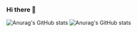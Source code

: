 ### Hi there 👋

![Anurag's GitHub stats](https://github-readme-stats.vercel.app/api?username=SardineTa23&count_private=true&show_icons=true&theme=dracula)
![Anurag's GitHub stats](https://github-readme-stats.vercel.app/api/top-langs/?username=SardineTa23&layout=compact&theme=dracula)


<!--
**SardineTa23/SardineTa23** is a ✨ _special_ ✨ repository because its `README.md` (this file) appears on your GitHub profile.

Here are some ideas to get you started:

- 🔭 I’m currently working on ...
- 🌱 I’m currently learning ...
- 👯 I’m looking to collaborate on ...
- 🤔 I’m looking for help with ...
- 💬 Ask me about ...
- 📫 How to reach me: ...
- 😄 Pronouns: ...
- ⚡ Fun fact: ...
-->
